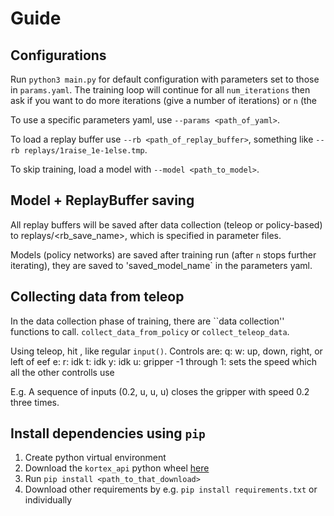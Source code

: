 # Guide


## Configurations
Run `python3 main.py` for default configuration with parameters set to those in `params.yaml`. The training loop will continue for all `num_iterations` then ask if you want to do more iterations (give a number of iterations) or `n` (the 

To use a specific parameters yaml, use `--params <path_of_yaml>`.

To load a replay buffer use `--rb <path_of_replay_buffer>`, something like `--rb replays/1raise_1e-1else.tmp`.

To skip training, load a model with `--model <path_to_model>`.


## Model + ReplayBuffer saving
All replay buffers will be saved after data collection (teleop or policy-based) to replays/<rb_save_name>, which is specified in parameter files.

Models (policy networks) are saved after training run (after `n` stops further iterating), they are saved to 'saved_model_name` in the parameters yaml.

## Collecting data from teleop
In the data collection phase of training, there are ``data collection'' functions to call. `collect_data_from_policy` or `collect_teleop_data`.

Using teleop, hit <key>, <enter> like regular `input()`. Controls are:
    q: 
    w:      up, down, right, or left of eef
    e:
    r:      idk
    t:      idk
    y:      idk
    u:      gripper
    -1 through 1: sets the speed which all the other controlls use

E.g. A sequence of inputs (0.2, u, u, u) closes the gripper with speed 0.2 three times. 

## Install dependencies using `pip`
1. Create python virtual environment
2. Download the `kortex_api` python wheel [here](https://artifactory.kinovaapps.com/ui/repos/tree/General/generic-public/kortex/API/2.2.0/kortex_api-2.2.0.post31-py3-none-any.whl)
3. Run `pip install <path_to_that_download>`
4. Download other requirements by e.g. `pip install requirements.txt` or individually 
